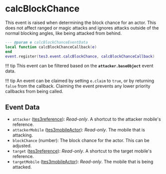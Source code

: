 # calcBlockChance

This event is raised when determining the block chance for an actor. This does not affect ranged or magic attacks and ignores attacks outside of the normal blocking angles, like being attacked from behind.

```lua
--- @param e calcBlockChanceEventData
local function calcBlockChanceCallback(e)
end
event.register(tes3.event.calcBlockChance, calcBlockChanceCallback)
```

!!! tip
	This event can be filtered based on the **`attacker.baseObject`** event data.

!!! tip
	An event can be claimed by setting `e.claim` to `true`, or by returning `false` from the callback. Claiming the event prevents any lower priority callbacks from being called.

## Event Data

* `attacker` ([tes3reference](../../types/tes3reference)): *Read-only*. A shortcut to the attacker mobile's reference.
* `attackerMobile` ([tes3mobileActor](../../types/tes3mobileActor)): *Read-only*. The mobile that is attacking.
* `blockChance` (number): The block chance for the actor. This can be adjusted.
* `target` ([tes3reference](../../types/tes3reference)): *Read-only*. A shortcut to the target mobile's reference.
* `targetMobile` ([tes3mobileActor](../../types/tes3mobileActor)): *Read-only*. The mobile that is being attacked.

